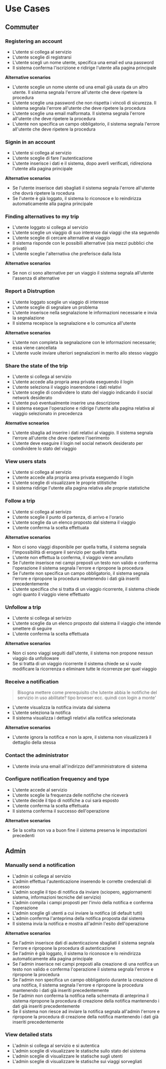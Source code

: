# Use Cases

## Commuter

### Registering an account

+ L'utente si collega al servizio
+ L'utente sceglie di registrarsi
+ L'utente scegli un nome utente, specifica una email ed una password
+ Il sistema conferma l'iscrizione e ridirige l'utente alla pagina principale

**Alternative scenarios**

* L'utente sceglie un nome utente od una email già usata da un altro utente. Il sistema segnala l'errore all'utente che deve ripetere la procedura
* L'utente sceglie una password che non rispetta i vincoli di sicurezza. Il sistema segnala l'errore all'utente che deve ripetere la procedura
* L'utente sceglie una email malformata. Il sistema segnala l'errore all'utente che deve ripetere la procedura
* L'utente non specifica un campo obbligatorio, il sistema segnala l'errore all'utente che deve ripetere la procedura

### Signin in an account

+ L'utente si collega al servizio  
+ L'utente sceglie di fare l'autenticazione
+ L'utente inserisce i dati e il sistema, dopo averli verificati, ridireziona l'utente alla pagina principale

**Alternative scenarios**

* Se l'utente inserisce dati sbagliati il sistema segnala l'errore all'utente che dovrà ripetere la rocedura
* Se l'utente è già loggato, il sistema lo riconosce e lo reindirizza automaticamente alla pagina principale

### Finding alternatives to my trip

+ L'utente loggato si collega al servizio
+ L'utente sceglie un viaggio di suo interesse dai viaggi che sta seguendo
+ L'utente sceglie di cercare alternative al viaggio
+ Il sistema risponde con le possibili alternative (sia mezzi pubblici che privati)
+ L'utente sceglie l'alternativa che preferisce dalla lista

**Alternative scenarios**

* Se non ci sono alternative per un viaggio il sistema segnala all'utente l'assenza di alternative

### Report a Distruption

+ L'utente loggato sceglie un viaggio di interesse
+ L'utente sceglie di segnalare un problema
+ L'utente inserisce nella segnalazione le informazioni necessarie e invia la segnalazione
+ Il sistema recepisce la segnalazione e lo comunica all'utente

**Alternative scenarios**
* L'utente non completa la segnalazione con le informazioni necessarie; essa viene cancellata
* L'utente vuole inviare ulteriori segnalazioni in merito allo stesso viaggio

### Share the state of the trip

+ L'utente si collega al servizio
+ L'utente accede alla propria area privata eseguendo il login
+ L'utente seleziona il viaggio inserendone i dati relativi
+ L'utente sceglie di condividere lo stato del viaggio indicando il social network desiderato
+ L'utente può eventualmente inserire una descrizione
+ Il sistema esegue l'operazione e ridirige l'utente alla pagina relativa al viaggio selezionato in precedenza

**Aternative scnearios**

* L'utente sbaglia ad inserire i dati relativi al viaggio. Il sistema segnala l'errore all'utente che deve ripetere l'iserimento
* L'utente deve eseguire il login nel social network desiderato per condividere lo stato del viaggio

### View users stats

+ L'utente si collega al servizio
+ L'utente accede alla propria area privata eseguendo il login
+ L'utente sceglie di visualizzare le proprie stitistiche
+ Il sistema ridirige l'utente alla pagina relativa alle proprie statistiche

### Follow a trip

+ L'utente si collega al serivizo
+ L'utente sceglie il punto di partenza, di arrivo e l'orario
+ L'utente sceglie da un elenco proposto dal sistema il viaggio
+ L'utente conferma la scelta effettuata

**Alternative scenarios**

* Non ci sono viaggi disponibile per quella tratta, il sistema segnala l'impossibilità di erogare il servizio per quella tratta
* L'utente non effettua la conferma, il viaggio viene annullato
* Se l'utente inserisce nei campi preposti un testo non valido e conferma l'operazione il sistema segnala l'errore e ripropone la procedura
* Se l'utente non specifica un campo obbligatorio, il sistema segnala l'errore e ripropone la procedura mantenendo i dati già inseriti precedentemente
* L'utente specifica che si tratta di un viaggio ricorrente, il sistema chiede ogni quanto il viaggio viene effettuato

### Unfollow a trip

+ L'utente si collega al serivizo
+ L'utente sceglie da un elenco proposto dal sistema il viaggio che intende smettere di seguire
+ L'utente conferma la scelta effettuata

**Alternative scenarios**

* Non ci sono viaggi seguiti dall'utente, il sistema non propone nessun viaggio da unfolloware
* Se si tratta di un viaggio ricorrente il sistema chiede se si vuole modificare la ricorrenza o eliminare tutte le ricorrenze per quel viaggio

### Receive a notification

  >Bisogna mettere come prerequisito che lutente abbia le notifiche del servizio in uso abilitate? tipo browser ecc. quindi con login a monte'

+ L'utente visualizza la notifica inviata dal sistema
+ L'utente seleziona la notifica
+ Il sistema visualizza i dettagli relativi alla notifica selezionata

**Alternative scenarios**

* L'utente ignora la notifica e non la apre, il sistema non visualizzerà il dettaglio della stessa

### Contact the administrator

+ L'utente invia una email all'indirizzo dell'amministratore di sistema

### Configure notification frequency and type

+ L'utente accede al servizio
+ L'utente sceglie la frequenza delle notifiche che riceverà
+ L'utente decide il tipo di notifiche a cui sarà esposto
+ L'utente conferma la scelta effettuata
+ Il sistema conferma il successo dell'operazione

**Alternative scenarios**

* Se la scelta non va a buon fine il sistema preserva le impostazioni precedenti



## Admin

### Manually send a notification

+ L'admin si collega al servizio
+ L'admin effettua l'autenticazione inserendo le corrette credenziali di accesso
+ L'admin sceglie il tipo di notifica da inviare (sciopero, aggiornamenti sistema, informazioni tecniche del servizio)
+ L'admin compila i campi proposti per l'invio della notifica e conferma l'operazione
+ L'admin sceglie gli utenti a cui inviare la notifica (di default tutti)
+ L'admin conferma l'anteprima della notifica proposta dal sistema
+ Il sistema invia la notifica e mostra all'admin l'esito dell'operazione

**Alternative scenarios**

* Se l'admin inserisce dati di autenticazione sbagliati il sistema segnala l'errore e ripropone la procedura di autenticazione
* Se l'admin è già loggato, il sistema lo riconosce e lo reindirizza automaticamente alla pagina principale
* Se l'admin inserisce nei campi preposti alla creazione di una notifica un testo non valido e conferma l'operazione il sistema segnala l'errore e ripropone la procedura
* Se l'admin non specifica un campo obbligatorio durante la creazione di una notifica, il sistema segnala l'errore e ripropone la procedura mantenendo i dati già inseriti precedentemente
* Se l'admin non conferma la notifica nella schermata di anteprima il sistema ripropone la procedura di creazione della notifica mantenendo i dati già inseriti precedentemente
* Se il sistema non riesce ad inviare la notifica segnala all'admin l'errore e ripropone la procedura di creazione della notifica mantenendo i dati già inseriti precedentemente

### View detailed stats

+ L'admin si collega al servizio e si autentica
+ L'admin sceglie di visualizzare le statische sullo stato del sistema
+ L'admin sceglie di visualizzare le statische sugli utenti
+ L'admin sceglie di visualizzare le statische sui viaggi sorvegliati

